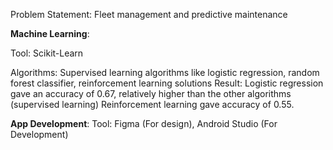 Problem Statement: Fleet management and predictive maintenance

**Machine Learning**:

Tool: Scikit-Learn

Algorithms: Supervised learning algorithms like logistic regression, random forest classifier, reinforcement learning solutions
Result: Logistic regression gave an accuracy of 0.67, relatively higher than the other algorithms (supervised learning)
        Reinforcement learning gave accuracy of 0.55.

**App Development**:
        Tool: Figma (For design), Android Studio (For Development)

